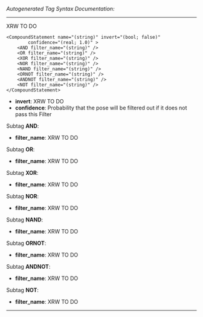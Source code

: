 _Autogenerated Tag Syntax Documentation:_

---
XRW TO DO

```
<CompoundStatement name="(string)" invert="(bool; false)"
        confidence="(real; 1.0)" >
    <AND filter_name="(string)" />
    <OR filter_name="(string)" />
    <XOR filter_name="(string)" />
    <NOR filter_name="(string)" />
    <NAND filter_name="(string)" />
    <ORNOT filter_name="(string)" />
    <ANDNOT filter_name="(string)" />
    <NOT filter_name="(string)" />
</CompoundStatement>
```

-   **invert**: XRW TO DO
-   **confidence**: Probability that the pose will be filtered out if it does not pass this Filter


Subtag **AND**:   

-   **filter_name**: XRW TO DO

Subtag **OR**:   

-   **filter_name**: XRW TO DO

Subtag **XOR**:   

-   **filter_name**: XRW TO DO

Subtag **NOR**:   

-   **filter_name**: XRW TO DO

Subtag **NAND**:   

-   **filter_name**: XRW TO DO

Subtag **ORNOT**:   

-   **filter_name**: XRW TO DO

Subtag **ANDNOT**:   

-   **filter_name**: XRW TO DO

Subtag **NOT**:   

-   **filter_name**: XRW TO DO

---
